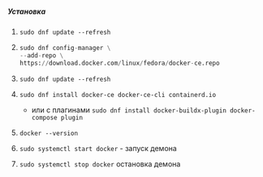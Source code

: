 ##### Установка

1. `sudo dnf update --refresh`
2. ```python
   sudo dnf config-manager \
   --add-repo \
   https://download.docker.com/linux/fedora/docker-ce.repo
   ```
3. `sudo dnf update --refresh`
4. `sudo dnf install docker-ce docker-ce-cli containerd.io`

   - или с плагинами `sudo dnf install docker-buildx-plugin docker-compose plugin`
5. `docker --version`


1. `sudo systemctl start docker` - запуск демона
8. `sudo systemctl stop docker` остановка демона
